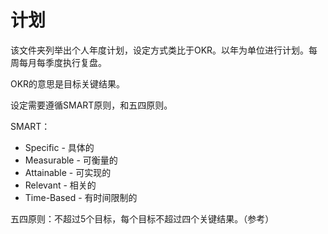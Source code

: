 # 计划

该文件夹列举出个人年度计划，设定方式类比于OKR。以年为单位进行计划。每周每月每季度执行复盘。

OKR的意思是目标关键结果。

设定需要遵循SMART原则，和五四原则。

SMART：

- Specific - 具体的
- Measurable - 可衡量的
- Attainable - 可实现的
- Relevant - 相关的
- Time-Based - 有时间限制的

五四原则：不超过5个目标，每个目标不超过四个关键结果。（参考）